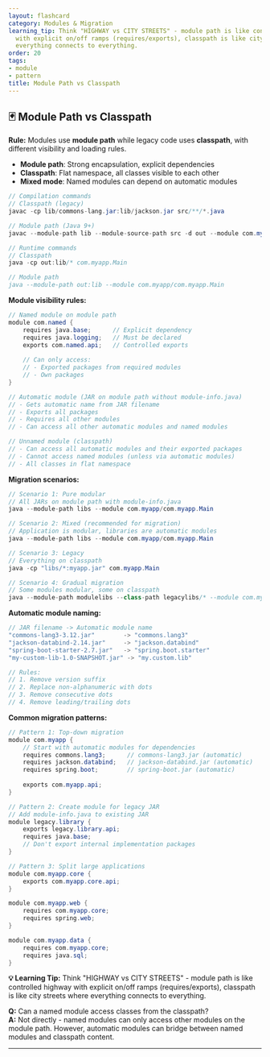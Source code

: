```yaml
---
layout: flashcard
category: Modules & Migration
learning_tip: Think "HIGHWAY vs CITY STREETS" - module path is like controlled highway
  with explicit on/off ramps (requires/exports), classpath is like city streets where
  everything connects to everything.
order: 20
tags:
- module
- pattern
title: Module Path vs Classpath
---
```


## 🃏 Module Path vs Classpath

**Rule:** Modules use **module path** while legacy code uses **classpath**, with different visibility and loading rules.

- **Module path**: Strong encapsulation, explicit dependencies
- **Classpath**: Flat namespace, all classes visible to each other
- **Mixed mode**: Named modules can depend on automatic modules

```java
// Compilation commands
// Classpath (legacy)
javac -cp lib/commons-lang.jar:lib/jackson.jar src/**/*.java

// Module path (Java 9+)
javac --module-path lib --module-source-path src -d out --module com.myapp

// Runtime commands
// Classpath
java -cp out:lib/* com.myapp.Main

// Module path
java --module-path out:lib --module com.myapp/com.myapp.Main
```

**Module visibility rules:**
```java
// Named module on module path
module com.named {
    requires java.base;      // Explicit dependency
    requires java.logging;   // Must be declared
    exports com.named.api;   // Controlled exports
    
    // Can only access:
    // - Exported packages from required modules
    // - Own packages
}

// Automatic module (JAR on module path without module-info.java) 
// - Gets automatic name from JAR filename
// - Exports all packages
// - Requires all other modules
// - Can access all other automatic modules and named modules

// Unnamed module (classpath)
// - Can access all automatic modules and their exported packages
// - Cannot access named modules (unless via automatic modules)
// - All classes in flat namespace
```

**Migration scenarios:**
```java
// Scenario 1: Pure modular
// All JARs on module path with module-info.java
java --module-path libs --module com.myapp/com.myapp.Main

// Scenario 2: Mixed (recommended for migration)
// Application is modular, libraries are automatic modules
java --module-path libs --module com.myapp/com.myapp.Main

// Scenario 3: Legacy
// Everything on classpath
java -cp "libs/*:myapp.jar" com.myapp.Main

// Scenario 4: Gradual migration
// Some modules modular, some on classpath
java --module-path modulelibs --class-path legacylibs/* --module com.myapp/com.myapp.Main
```

**Automatic module naming:**
```java
// JAR filename -> Automatic module name
"commons-lang3-3.12.jar"        -> "commons.lang3"
"jackson-databind-2.14.jar"     -> "jackson.databind"
"spring-boot-starter-2.7.jar"   -> "spring.boot.starter"
"my-custom-lib-1.0-SNAPSHOT.jar" -> "my.custom.lib"

// Rules:
// 1. Remove version suffix
// 2. Replace non-alphanumeric with dots
// 3. Remove consecutive dots
// 4. Remove leading/trailing dots
```

**Common migration patterns:**
```java
// Pattern 1: Top-down migration
module com.myapp {
    // Start with automatic modules for dependencies
    requires commons.lang3;      // commons-lang3.jar (automatic)
    requires jackson.databind;   // jackson-databind.jar (automatic)
    requires spring.boot;        // spring-boot.jar (automatic)
    
    exports com.myapp.api;
}

// Pattern 2: Create module for legacy JAR
// Add module-info.java to existing JAR
module legacy.library {
    exports legacy.library.api;
    requires java.base;
    // Don't export internal implementation packages
}

// Pattern 3: Split large applications
module com.myapp.core {
    exports com.myapp.core.api;
}

module com.myapp.web {
    requires com.myapp.core;
    requires spring.web;
}

module com.myapp.data {
    requires com.myapp.core;
    requires java.sql;
}
```

**💡 Learning Tip:** Think "HIGHWAY vs CITY STREETS" - module path is like controlled highway with explicit on/off ramps (requires/exports), classpath is like city streets where everything connects to everything.

**Q:** Can a named module access classes from the classpath?  
**A:** Not directly - named modules can only access other modules on the module path. However, automatic modules can bridge between named modules and classpath content.

---